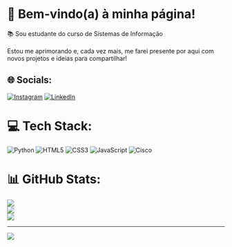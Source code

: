 # 🌟 Bem-vindo(a) à minha página!
📚 Sou estudante do curso de Sistemas de Informação<br><br>
Estou me aprimorando e, cada vez mais, me farei presente por aqui com novos projetos e ideias para compartilhar!


## 🌐 Socials:
[![Instagram](https://img.shields.io/badge/Instagram-%23E4405F.svg?logo=Instagram&logoColor=white)](https://instagram.com/mateusgteixeira) [![LinkedIn](https://img.shields.io/badge/LinkedIn-%230077B5.svg?logo=linkedin&logoColor=white)](https://linkedin.com/in/mateusteixeiradev) 

# 💻 Tech Stack:
![Python](https://img.shields.io/badge/python-3670A0?style=for-the-badge&logo=python&logoColor=ffdd54) ![HTML5](https://img.shields.io/badge/html5-%23E34F26.svg?style=for-the-badge&logo=html5&logoColor=white) ![CSS3](https://img.shields.io/badge/css3-%231572B6.svg?style=for-the-badge&logo=css3&logoColor=white) ![JavaScript](https://img.shields.io/badge/javascript-%23323330.svg?style=for-the-badge&logo=javascript&logoColor=%23F7DF1E) ![Cisco](https://img.shields.io/badge/cisco-%23049fd9.svg?style=for-the-badge&logo=cisco&logoColor=black)
# 📊 GitHub Stats:
![](https://github-readme-stats.vercel.app/api?username=MateusGT11&theme=buefy&hide_border=false&include_all_commits=false&count_private=false)<br/>
![](https://github-readme-streak-stats.herokuapp.com/?user=MateusGT11&theme=buefy&hide_border=false)<br/>
![](https://github-readme-stats.vercel.app/api/top-langs/?username=MateusGT11&theme=buefy&hide_border=false&include_all_commits=false&count_private=false&layout=compact)

---
[![](https://visitcount.itsvg.in/api?id=MateusGT11&icon=2&color=6)](https://visitcount.itsvg.in)

<!-- Proudly created with GPRM ( https://gprm.itsvg.in ) -->
